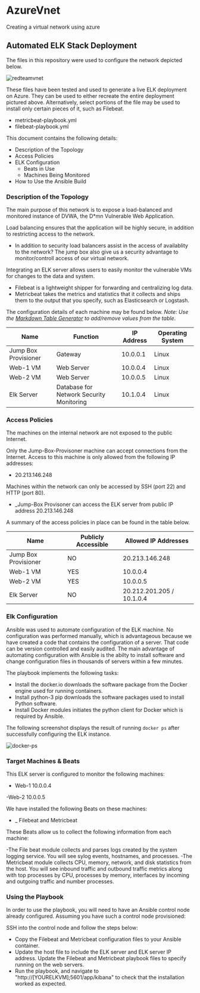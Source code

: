 # AzureVnet
Creating a virtual network using azure
## Automated ELK Stack Deployment

The files in this repository were used to configure the network depicted below.

![redteamvnet](https://user-images.githubusercontent.com/98893750/169672466-600cccff-0708-489d-ba3c-85707af4c33c.jpg)


These files have been tested and used to generate a live ELK deployment on Azure. They can be used to either recreate the entire deployment pictured above. Alternatively, select portions of the file may be used to install only certain pieces of it, such as Filebeat.

  - metricbeat-playbook.yml
  - filebeat-playbook.yml

This document contains the following details:
- Description of the Topology
- Access Policies
- ELK Configuration
  - Beats in Use
  - Machines Being Monitored
- How to Use the Ansible Build


### Description of the Topology

The main purpose of this network is to expose a load-balanced and monitored instance of DVWA, the D*mn Vulnerable Web Application.

Load balancing ensures that the application will be highly secure, in addition to restricting access to the network.
- In addition to security load balancers assist in the access of availablity to the network? The jump box also give us a security advantage to monitor/controll access of our virtual network.

Integrating an ELK server allows users to easily monitor the vulnerable VMs for changes to the data and system.
- Filebeat is a lightweight shipper for forwarding and centralizing log data.
- Metricbeat takes the metrics and statistics that it collects and ships them to the output that you specify, such as Elasticsearch or Logstash.

The configuration details of each machine may be found below.
_Note: Use the [Markdown Table Generator](http://www.tablesgenerator.com/markdown_tables) to add/remove values from the table_.

| Name                 | Function | IP Address | Operating System |
|----------------------|----------|------------|------------------|
| Jump Box Provisioner | Gateway  | 10.0.0.1   | Linux            |
| Web-1 VM             | Web Server  | 10.0.0.4   | Linux            |
| Web-2 VM             | Web Server  | 10.0.0.5   | Linux            |
| Elk Server           | Database for Network Security Monitoring  | 10.1.0.4   | Linux            |

### Access Policies

The machines on the internal network are not exposed to the public Internet. 

Only the Jump-Box-Provisoner machine can accept connections from the Internet. Access to this machine is only allowed from the following IP addresses:
- 20.213.146.248

Machines within the network can only be accessed by SSH (port 22) and HTTP (port 80).
- _Jump-Box Provisoner can access the ELK server from public IP address 20.213.146.248 

A summary of the access policies in place can be found in the table below.

| Name                 | Publicly Accessible | Allowed IP Addresses      |
|----------------------|---------------------|---------------------------|
| Jump Box Provisioner |          NO         |       20.213.146.248      |
| Web-1 VM             |         YES         |          10.0.0.4         |
| Web-2 VM             |         YES         |          10.0.0.5         |
| Elk Server           |          NO         | 20.212.201.205 / 10.1.0.4 |


### Elk Configuration

Ansible was used to automate configuration of the ELK machine. No configuration was performed manually, which is advantageous because we have
created a code that contains the configuration of a server. That code can be version controlled and easily audited. The main advantage
of automating configuration with Ansible is the abilty to install software and change configuration files in thousands of servers
within a few minutes.

The playbook implements the following tasks:

- Install the docker.io downloads the software package from the Docker engine used for running containers.
- Install python-3 pip downloads the software packages used to install Python software.
- Install Docker modules initiates the python client for Docker which is required by Ansible.

The following screenshot displays the result of running `docker ps` after successfully configuring the ELK instance.

![docker-ps](https://user-images.githubusercontent.com/98893750/169672480-b6adaebd-daef-4cc9-bf03-72b75f7748e7.jpg)

### Target Machines & Beats
This ELK server is configured to monitor the following machines:
- Web-1 10.0.0.4

-Web-2  10.0.0.5

We have installed the following Beats on these machines:
- _ Filebeat and Metricbeat

These Beats allow us to collect the following information from each machine:

-The File beat module collects and parses logs created by the system logging service. You will see sylog events, hostnames, and processes.
-The Metricbeat module collects CPU, memory, network, and disk statistics from the host. You will see inbound traffic and outbound traffic metrics 
along with top processes by CPU, processes by memory, interfaces by incoming and outgoing traffic and number processes.

### Using the Playbook

In order to use the playbook, you will need to have an Ansible control node already configured. Assuming you have such a control node provisioned: 

SSH into the control node and follow the steps below:
- Copy the Filebeat and Metricbeat configuration files to your Ansible container.
- Update the host file to include the ELK server and ELK server IP address. Update the Filebeat and Metricbeat playbook files 
to specify running on the web servers.
- Run the playbook, and navigate to "http://[YOURELKVM];5601/app/kibana" to check that the installation worked as expected.

